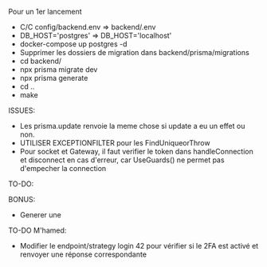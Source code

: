 Pour un 1er lancement
- C/C config/backend.env => backend/.env
- DB_HOST='postgres' => DB_HOST='localhost'
- docker-compose up postgres -d
- Supprimer les dossiers de migration dans backend/prisma/migrations
- cd backend/
- npx prisma migrate dev
- npx prisma generate
- cd ..
- make


ISSUES:
- Les prisma.update renvoie la meme chose si update a eu un effet ou non.
- UTILISER EXCEPTIONFILTER pour les FindUniqueorThrow
- Pour socket et Gateway, il faut verifier le token dans handleConnection et disconnect en cas d'erreur, car UseGuards() ne permet pas d'empecher la connection

TO-DO:

BONUS:
- Generer une <datalist> de nickname pour les suggestions dans les <input type="text">


TO-DO M'hamed:

- Modifier le endpoint/strategy login 42 pour vérifier si le 2FA est activé et renvoyer une réponse correspondante
